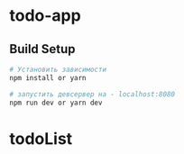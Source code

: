 # todo-app
## Build Setup
``` bash
# Установить зависимости
npm install or yarn

# запустить девсервер на - localhost:8080
npm run dev or yarn dev

```
# todoList

